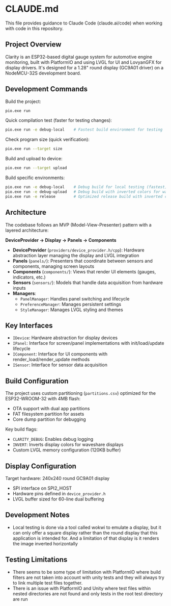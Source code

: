 # CLAUDE.md

This file provides guidance to Claude Code (claude.ai/code) when working with code in this repository.

## Project Overview

Clarity is an ESP32-based digital gauge system for automotive engine monitoring, built with PlatformIO and using LVGL for UI and LovyanGFX for display drivers. It's designed for a 1.28" round display (GC9A01 driver) on a NodeMCU-32S development board.

## Development Commands

Build the project:
```bash
pio.exe run
```

Quick compilation test (faster for testing changes):
```bash
pio.exe run -e debug-local    # Fastest build environment for testing
```

Check program size (quick verification):
```bash
pio.exe run --target size
```

Build and upload to device:
```bash
pio.exe run --target upload
```

Build specific environments:
```bash
pio.exe run -e debug-local    # Debug build for local testing (fastest)
pio.exe run -e debug-upload   # Debug build with inverted colors for waveshare display
pio.exe run -e release        # Optimized release build with inverted colors
```

## Architecture

The codebase follows an MVP (Model-View-Presenter) pattern with a layered architecture:

**DeviceProvider → Display → Panels → Components**

- **DeviceProvider** (`providers/device_provider.h/cpp`): Hardware abstraction layer managing the display and LVGL integration
- **Panels** (`panels/`): Presenters that coordinate between sensors and components, managing screen layouts
- **Components** (`components/`): Views that render UI elements (gauges, indicators, etc.)
- **Sensors** (`sensors/`): Models that handle data acquisition from hardware inputs
- **Managers**: 
  - `PanelManager`: Handles panel switching and lifecycle
  - `PreferenceManager`: Manages persistent settings
  - `StyleManager`: Manages LVGL styling and themes

## Key Interfaces

- `IDevice`: Hardware abstraction for display devices
- `IPanel`: Interface for screen/panel implementations with init/load/update lifecycle
- `IComponent`: Interface for UI components with render_load/render_update methods
- `ISensor`: Interface for sensor data acquisition

## Build Configuration

The project uses custom partitioning (`partitions.csv`) optimized for the ESP32-WROOM-32 with 4MB flash:
- OTA support with dual app partitions
- FAT filesystem partition for assets
- Core dump partition for debugging

Key build flags:
- `CLARITY_DEBUG`: Enables debug logging
- `INVERT`: Inverts display colors for waveshare displays
- Custom LVGL memory configuration (120KB buffer)

## Display Configuration

Target hardware: 240x240 round GC9A01 display
- SPI interface on SPI2_HOST
- Hardware pins defined in `device_provider.h`
- LVGL buffer sized for 60-line dual buffering

## Development Notes

- Local testing is done via a tool called wokwi to emulate a display, but it can only offer a square display rather than the round display that this application is intended for. And a limitation of that display is it renders the image inverted horizontally

## Testing Limitations

- There seems to be some type of limitation with PlatformIO where build filters are not taken into account with unity tests and they will always try to link multiple test files together.
- There is an issue with PlatformIO and Unity where test files within nested directories are not found and only tests in the root test directory are run